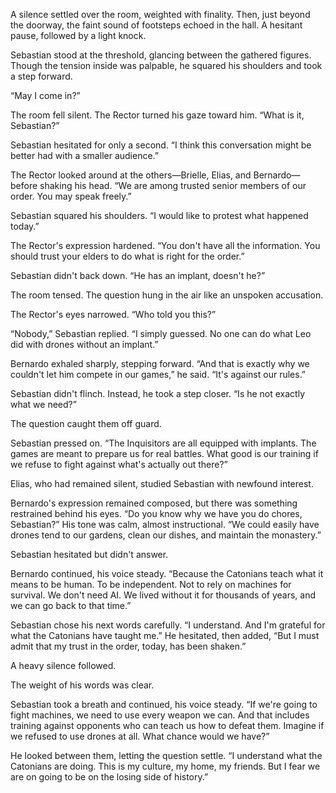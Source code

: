 

A silence settled over the room, weighted with finality. Then, just beyond the doorway, the faint sound of footsteps echoed in the hall. A hesitant pause, followed by a light knock.

Sebastian stood at the threshold, glancing between the gathered figures. Though the tension inside was palpable, he squared his shoulders and took a step forward.

“May I come in?”  

The room fell silent. The Rector turned his gaze toward him. “What is it, Sebastian?”  

Sebastian hesitated for only a second. “I think this conversation might be better had with a smaller audience.”  

The Rector looked around at the others—Brielle, Elias, and Bernardo—before shaking his head. “We are among trusted senior members of our order. You may speak freely.”  

Sebastian squared his shoulders. “I would like to protest what happened today.”  

The Rector's expression hardened. “You don't have all the information. You should trust your elders to do what is right for the order.”  

Sebastian didn't back down. “He has an implant, doesn't he?”  

The room tensed. The question hung in the air like an unspoken accusation.  

The Rector's eyes narrowed. “Who told you this?”  

“Nobody,” Sebastian replied. “I simply guessed. No one can do what Leo did with drones without an implant.”  

Bernardo exhaled sharply, stepping forward. “And that is exactly why we couldn't let him compete in our games,” he said. “It's against our rules.”  

Sebastian didn't flinch. Instead, he took a step closer. “Is he not exactly what we need?”  

The question caught them off guard.  

Sebastian pressed on. “The Inquisitors are all equipped with implants. The games are meant to prepare us for real battles. What good is our training if we refuse to fight against what's actually out there?”  

Elias, who had remained silent, studied Sebastian with newfound interest.  

Bernardo's expression remained composed, but there was something restrained behind his eyes. “Do you know why we have you do chores, Sebastian?” His tone was calm, almost instructional. “We could easily have drones tend to our gardens, clean our dishes, and maintain the monastery.”  

Sebastian hesitated but didn't answer.  

Bernardo continued, his voice steady. “Because the Catonians teach what it means to be human. To be independent. Not to rely on machines for survival. We don't need AI. We lived without it for thousands of years, and we can go back to that time.”  

Sebastian chose his next words carefully. “I understand. And I'm grateful for what the Catonians have taught me.” He hesitated, then added, “But I must admit that my trust in the order, today, has been shaken.”  

A heavy silence followed.  

The weight of his words was clear.  

Sebastian took a breath and continued, his voice steady. “If we're going to fight machines, we need to use every weapon we can. And that includes training against opponents who can teach us how to defeat them. Imagine if we refused to use drones at all. What chance would we have?”  

He looked between them, letting the question settle. “I understand what the Catonians are doing. This is my culture, my home, my friends. But I fear we are on going to be on the losing side of history.”

